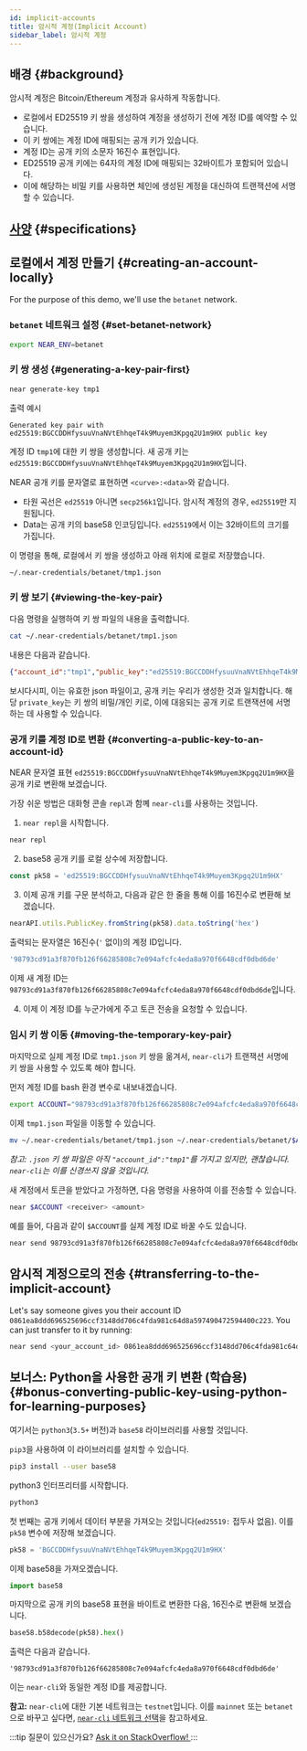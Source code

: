 ```yaml
---
id: implicit-accounts
title: 암시적 계정(Implicit Account)
sidebar_label: 암시적 계정
---
```


## 배경 {#background}

암시적 계정은 Bitcoin/Ethereum 계정과 유사하게 작동합니다.
 - 로컬에서 ED25519 키 쌍을 생성하여 계정을 생성하기 전에 계정 ID를 예약할 수 있습니다.
 - 이 키 쌍에는 계정 ID에 매핑되는 공개 키가 있습니다.
 - 계정 ID는 공개 키의 소문자 16진수 표현입니다.
 - ED25519 공개 키에는 64자의 계정 ID에 매핑되는 32바이트가 포함되어 있습니다.
 - 이에 해당하는 비밀 키를 사용하면 체인에 생성된 계정을 대신하여 트랜잭션에 서명할 수 있습니다.

## [사양](https://nomicon.io/DataStructures/Account.html#implicit-account-ids) {#specifications}

## 로컬에서 계정 만들기 {#creating-an-account-locally}

For the purpose of this demo, we'll use the `betanet` network.

### `betanet` 네트워크 설정 {#set-betanet-network}

```bash
export NEAR_ENV=betanet
```

### 키 쌍 생성 {#generating-a-key-pair-first}

```bash
near generate-key tmp1
```

출력 예시
```
Generated key pair with ed25519:BGCCDDHfysuuVnaNVtEhhqeT4k9Muyem3Kpgq2U1m9HX public key
```

계정 ID `tmp1`에 대한 키 쌍을 생성합니다. 새 공개 키는 `ed25519:BGCCDDHfysuuVnaNVtEhhqeT4k9Muyem3Kpgq2U1m9HX`입니다.

NEAR 공개 키를 문자열로 표현하면 `<curve>:<data>`와 같습니다.
- 타원 곡선은 `ed25519` 아니면 `secp256k1`입니다. 암시적 계정의 경우, `ed25519`만 지원됩니다.
- Data는 공개 키의 base58 인코딩입니다. `ed25519`에서 이는 32바이트의 크기를 가집니다.

이 명령을 통해, 로컬에서 키 쌍을 생성하고 아래 위치에 로컬로 저장했습니다.
```
~/.near-credentials/betanet/tmp1.json
```

### 키 쌍 보기 {#viewing-the-key-pair}

다음 명령을 실행하여 키 쌍 파일의 내용을 출력합니다.
```bash
cat ~/.near-credentials/betanet/tmp1.json
```

내용은 다음과 같습니다.
```json
{"account_id":"tmp1","public_key":"ed25519:BGCCDDHfysuuVnaNVtEhhqeT4k9Muyem3Kpgq2U1m9HX","private_key":"ed25519:4qAABW9HfVW4UNQjuQAaAWpB21jqoP58kGqDia18FZDRat6Lg6TLWdAD9FyvAd3PPQLYF4hhx2mZAotJudVjoqfs"}
```

보시다시피, 이는 유효한 json 파일이고, 공개 키는 우리가 생성한 것과 일치합니다. 해당 `private_key`는 키 쌍의 비밀/개인 키로, 이에 대응되는 공개 키로 트랜잭션에 서명하는 데 사용할 수 있습니다.

### 공개 키를 계정 ID로 변환 {#converting-a-public-key-to-an-account-id}

NEAR 문자열 표현 `ed25519:BGCCDDHfysuuVnaNVtEhhqeT4k9Muyem3Kpgq2U1m9HX`을 공개 키로 변환해 보겠습니다.

가장 쉬운 방법은 대화형 콘솔 `repl`과 함꼐 `near-cli`를 사용하는 것입니다.

1) `near repl`을 시작합니다.
```bash
near repl
```

2) base58 공개 키를 로컬 상수에 저장합니다.
```javascript
const pk58 = 'ed25519:BGCCDDHfysuuVnaNVtEhhqeT4k9Muyem3Kpgq2U1m9HX'
```

3) 이제 공개 키를 구문 분석하고, 다음과 같은 한 줄을 통해 이를 16진수로 변환해 보겠습니다.
```javascript
nearAPI.utils.PublicKey.fromString(pk58).data.toString('hex')
```

출력되는 문자열은 16진수(`'` 없이)의 계정 ID입니다.
```javascript
'98793cd91a3f870fb126f66285808c7e094afcfc4eda8a970f6648cdf0dbd6de'
```

이제 새 계정 ID는 `98793cd91a3f870fb126f66285808c7e094afcfc4eda8a970f6648cdf0dbd6de`입니다.

4) 이제 이 계정 ID를 누군가에게 주고 토큰 전송을 요청할 수 있습니다.

### 임시 키 쌍 이동 {#moving-the-temporary-key-pair}

마지막으로 실제 계정 ID로 `tmp1.json` 키 쌍을 옮겨서, `near-cli`가 트랜잭션 서명에 키 쌍을 사용할 수 있도록 해야 합니다.

먼저 계정 ID를 bash 환경 변수로 내보내겠습니다.
```bash
export ACCOUNT="98793cd91a3f870fb126f66285808c7e094afcfc4eda8a970f6648cdf0dbd6de"
```

이제 `tmp1.json` 파일을 이동할 수 있습니다.
```bash
mv ~/.near-credentials/betanet/tmp1.json ~/.near-credentials/betanet/$ACCOUNT.json
```

*참고: `.json` 키 쌍 파일은 아직 `"account_id":"tmp1"`를 가지고 있지만, 괜찮습니다. `near-cli`는 이를 신경쓰지 않을 것입니다.*

새 계정에서 토큰을 받았다고 가정하면, 다음 명령을 사용하여 이를 전송할 수 있습니다.
```bash
near $ACCOUNT <receiver> <amount>
```

예를 들어, 다음과 같이 `$ACCOUNT`를 실제 계정 ID로 바꿀 수도 있습니다.
```bash
near send 98793cd91a3f870fb126f66285808c7e094afcfc4eda8a970f6648cdf0dbd6de <receiver> <amount>
```

## 암시적 계정으로의 전송 {#transferring-to-the-implicit-account}

Let's say someone gives you their account ID `0861ea8ddd696525696ccf3148dd706c4fda981c64d8a597490472594400c223`. You can just transfer to it by running:
```bash
near send <your_account_id> 0861ea8ddd696525696ccf3148dd706c4fda981c64d8a597490472594400c223 <amount>
```

## 보너스: Python을 사용한 공개 키 변환 (학습용) {#bonus-converting-public-key-using-python-for-learning-purposes}

여기서는 `python3`(`3.5+` 버전)과 `base58` 라이브러리를 사용할 것입니다.

`pip3`을 사용하여 이 라이브러리를 설치할 수 있습니다.
```bash
pip3 install --user base58
```

python3 인터프리터를 시작합니다.
```bash
python3
```

첫 번째는 공개 키에서 데이터 부분을 가져오는 것입니다(`ed25519:` 접두사 없음). 이를 `pk58` 변수에 저장해 보겠습니다.
```python
pk58 = 'BGCCDDHfysuuVnaNVtEhhqeT4k9Muyem3Kpgq2U1m9HX'
```

이제 base58을 가져오겠습니다.
```python
import base58
```

마지막으로 공개 키의 base58 표현을 바이트로 변환한 다음, 16진수로 변환해 보겠습니다.
```python
base58.b58decode(pk58).hex()
```

출력은 다음과 같습니다.
```
'98793cd91a3f870fb126f66285808c7e094afcfc4eda8a970f6648cdf0dbd6de'
```

이는 `near-cli`와 동일한 계정 ID를 제공합니다.

**참고:** `near-cli`에 대한 기본 네트워크는 `testnet`입니다. 이를 `mainnet` 또는 `betanet`으로 바꾸고 싶다면, [`near-cli` 네트워크 선택](/tools/near-cli#network-selection)을 참고하세요.

:::tip 질문이 있으신가요?
<a href="https://stackoverflow.com/questions/tagged/nearprotocol"> Ask it on StackOverflow! </a>
:::
